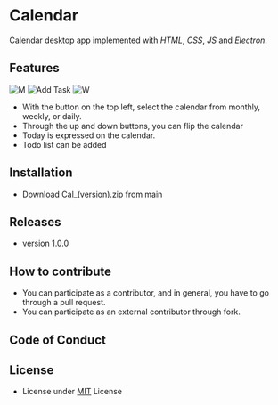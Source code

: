 # Calendar
Calendar desktop app implemented with *HTML*, *CSS*, *JS* and *Electron*.

## Features
![M](https://user-images.githubusercontent.com/65753502/119301685-d4bd5f80-bc9d-11eb-890b-a7729c3c38c7.PNG)
![Add Task](https://user-images.githubusercontent.com/65753502/119301703-dd159a80-bc9d-11eb-9961-a3445a32a236.PNG)
![W](https://user-images.githubusercontent.com/65753502/119302634-637eac00-bc9f-11eb-8bc7-bcee9d8e17c7.PNG)

- With the button on the top left, select the calendar from monthly, weekly, or daily.
- Through the up and down buttons, you can flip the calendar
- Today is expressed on the calendar.
- Todo list can be added

## Installation
- Download Cal_(version).zip from main

## Releases
- version 1.0.0

## How to contribute
- You can participate as a contributor, and in general, you have to go through a pull request.
- You can participate as an external contributor through fork.
 
## Code of Conduct

## License
- License under [MIT](https://github.com/smsh0722/Calendar/blob/develop/LICENSE) License
